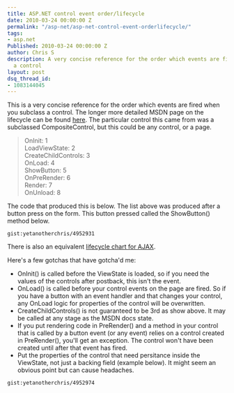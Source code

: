 ```yaml
---
title: ASP.NET control event order/lifecycle
date: 2010-03-24 00:00:00 Z
permalink: "/asp-net/asp-net-control-event-orderlifecycle/"
tags:
- asp.net
Published: 2010-03-24 00:00:00 Z
author: Chris S
description: A very concise reference for the order which events are fired when you subclass
  a control
layout: post
dsq_thread_id:
- 1083144045
---
```


This is a very concise reference for the order which events are fired when you subclass a control. The longer more detailed MSDN page on the lifecycle can be found [here][1]. The particular control this came from was a subclassed CompositeControl, but this could be any control, or a page.

<!--more-->

> OnInit: 1   
> LoadViewState: 2   
> CreateChildControls: 3   
> OnLoad: 4   
> ShowButton: 5   
> OnPreRender: 6   
> Render: 7   
> OnUnload: 8 

The code that produced this is below. The list above was produced after a button press on the form. This button pressed called the ShowButton() method below.

`gist:yetanotherchris/4952931`

There is also an equivalent [lifecycle chart for AJAX][2].

Here's a few gotchas that have gotcha'd me:

  * OnInit() is called before the ViewState is loaded, so if you need the values of the controls after postback, this isn't the event.
  * OnLoad() is called before your control events on the page are fired. So if you have a button with an event handler and that changes your control, any OnLoad logic for properties of the control will be overwritten.
  * CreateChildControls() is not guaranteed to be 3rd as show above. It may be called at any stage as the MSDN docs state.
  * If you put rendering code in PreRender() and a method in your control that is called by a button event (or any event) relies on a control created in PreRender(), you'll get an exception. The control won't have been created until after that event has fired.
  * Put the properties of the control that need persitance inside the ViewState, not just a backing field (example below). It might seem an obvious point but can cause headaches.

`gist:yetanotherchris/4952974`

 [1]: http://msdn.microsoft.com/en-us/library/aa719775(VS.71).aspx
 [2]: http://aspnetresources.com/downloads/MS%20Ajax%20Client%20Life-Cycle%20Events.pdf